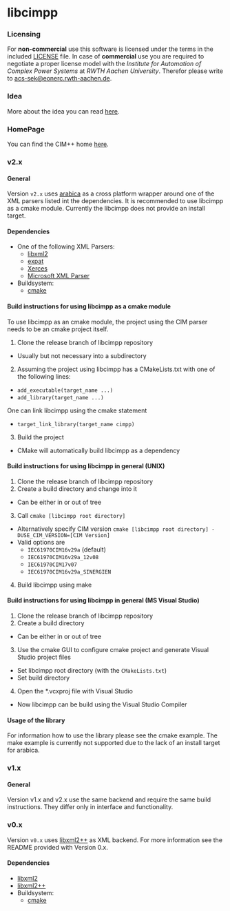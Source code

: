 libcimpp
========

### Licensing
For **non-commercial** use this software is licensed under the terms in the included [LICENSE](LICENSE) file.
In case of **commercial** use you are required to negotiate a proper license model with the *Institute for Automation of Complex Power Systems* at *RWTH Aachen University*. Therefor please write to [acs-sek@eonerc.rwth-aachen.de](mailto:acs-sek@eonerc.rwth-aachen.de).

### Idea
More about the idea you can read [here](http://rdcu.be/vOop).

### HomePage
You can find the CIM++ home [here](http://fine-aachen.rwth-aachen.de/projects/cimpp).

### v2.x
#### General
Version `v2.x` uses [arabica](http://www.jezuk.co.uk/cgi-bin/view/arabica) as a cross platform wrapper around one of the XML parsers listed int the dependencies.
It is recommended to use libcimpp as a cmake module.
Currently the libcimpp does not provide an install target.

#### Dependencies
+ One of the following XML Parsers:
  + [libxml2](http://www.xmlsoft.org/)
  + [expat](http://expat.sourceforge.net/)
  + [Xerces](http://xerces.apache.org/xerces-c/)
  + [Microsoft XML Parser](https://support.microsoft.com/en-en/help/324460)
+ Buildsystem:
  + [cmake](https://cmake.org/)

#### Build instructions for using libcimpp as a cmake module
To use libcimpp as an cmake module, the project using the CIM parser needs to be an cmake project itself.

1. Clone the release branch of libcimpp repository
  + Usually but not necessary into a subdirectory
2. Assuming the project using libcimpp has a CMakeLists.txt with one of the following lines:
  + `add_executable(target_name ...)`
  + `add_library(target_name ...)`

  One can link libcimpp using the cmake statement
  + `target_link_library(target_name cimpp)`
3. Build the project
  + CMake will automatically build libcimpp as a dependency


#### Build instructions for using libcimpp in general (UNIX)
1. Clone the release branch of libcimpp repository
2. Create a build directory and change into it
  + Can be either in or out of tree
3. Call `cmake [libcimpp root directory]`
  + Alternatively specify CIM version
  `cmake [libcimpp root directory] -DUSE_CIM_VERSION=[CIM Version]`
  + Valid options are
    * `IEC61970CIM16v29a` (default)
    * `IEC61970CIM16v29a_12v08`
    * `IEC61970CIM17v07`
    * `IEC61970CIM16v29a_SINERGIEN`
4. Build libcimpp using make

#### Build instructions for using libcimpp in general (MS Visual Studio)
1. Clone the release branch of libcimpp repository
2. Create a build directory
  + Can be either in or out of tree
3. Use the cmake GUI to configure cmake project and generate Visual Studio project files
  + Set libcimpp root directory (with the `CMakeLists.txt`)
  + Set build directory
4. Open the *.vcxproj file with Visual Studio
  + Now libcimpp can be build using the Visual Studio Compiler

#### Usage of the library
For information how to use the library please see the cmake example. The make example is currently not supported due to the lack of an install target for arabica.


### v1.x
#### General
Version v1.x and v2.x use the same backend and require the same build instructions. They differ only in interface and functionality.


### v0.x
Version `v0.x` uses [libxml2++](http://libxmlplusplus.sourceforge.net/) as XML backend. For more information see the README provided with Version 0.x.

#### Dependencies
+ [libxml2](http://www.xmlsoft.org/)
+ [libxml2++](http://libxmlplusplus.sourceforge.net/)
+ Buildsystem:
  + [cmake](https://cmake.org/)
